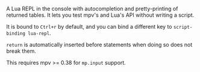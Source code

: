 A Lua REPL in the console with autocompletion and pretty-printing of returned tables. It lets you test mpv's and Lua's API without writing a script.

It is bound to `Ctrl+r` by default, and you can bind a different key to `script-binding lua-repl`.

`return` is automatically inserted before statements when doing so does not break them.

This requires mpv >= 0.38 for `mp.input` support.
